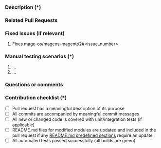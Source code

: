 <!---
    Thank you for contributing to Mage-OS.
    To help us process this pull request we recommend that you add the following information:
     - Summary of the pull request,
     - Issue(s) related to the changes made,
     - Manual testing scenarios
    Fields marked with (*) are required. Please don't remove the template.
-->

<!--- Please provide a general summary of the Pull Request in the Title above -->

### Description (*)
<!---
    Please provide a description of the changes proposed in the pull request.
    Letting us know what has changed and why it needed changing will help us validate this pull request.
-->

### Related Pull Requests
<!-- related pull request placeholder -->

### Fixed Issues (if relevant)
<!---
    If relevant, please provide a list of fixed issues in the format mage-os/mageos-magento2#<issue_number>.
    There could be 1 or more issues linked here and it will help us find some more information about the reasoning behind this change.
-->
1. Fixes mage-os/mageos-magento2#<issue_number>

### Manual testing scenarios (*)
<!---
    Please provide a set of unambiguous steps to test the proposed code change.
    Giving us manual testing scenarios will help with the processing and validation process.
-->
1. ...
2. ...

### Questions or comments
<!---
	If relevant, here you can ask questions or provide comments on your pull request for the reviewer
	For example if you need assistance with writing tests or would like some feedback on one of your development ideas
-->

### Contribution checklist (*)
 - [ ] Pull request has a meaningful description of its purpose
 - [ ] All commits are accompanied by meaningful commit messages
 - [ ] All new or changed code is covered with unit/integration tests (if applicable)
 - [ ] README.md files for modified modules are updated and included in the pull request if any [README.md predefined sections](https://github.com/magento/devdocs/wiki/Magento-module-README.md) require an update
 - [ ] All automated tests passed successfully (all builds are green)
